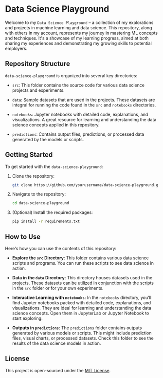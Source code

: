 # Data Science Playground

Welcome to my `Data Science Playground` – a collection of my explorations and projects in machine learning and data science. This repository, along with others in my account, represents my journey in mastering ML concepts and techniques. It's a showcase of my learning progress, aimed at both sharing my experiences and demonstrating my growing skills to potential employers.

## Repository Structure

`data-science-playground` is organized into several key directories:

- `src`: This folder contains the source code for various data science projects and experiments.

- `data`: Sample datasets that are used in the projects. These datasets are integral for running the code found in the `src` and `notebooks` directories.

- `notebooks`: Jupyter notebooks with detailed code, explanations, and visualizations. A great resource for learning and understanding the data science concepts applied in this repository.

- `predictions`: Contains output files, predictions, or processed data generated by the models or scripts.

## Getting Started

To get started with the `data-science-playground`:

1. Clone the repository:

   ```bash
   git clone https://github.com/yourusername/data-science-playground.git
   
2. Navigate to the repository:
   
    ```bash
    cd data-science-playground

3. (Optional) Install the required packages:

    ```bash
    pip install -r requirements.txt

## How to Use

Here's how you can use the contents of this repository:

- **Explore the `src` Directory**: This folder contains various data science scripts and programs. You can run these scripts to see data science in action.

- **Data in the `data` Directory**: This directory houses datasets used in the projects. These datasets can be utilized in conjunction with the scripts in the `src` folder or for your own experiments.

- **Interactive Learning with `notebooks`**: In the `notebooks` directory, you'll find Jupyter notebooks packed with detailed code, explanations, and visualizations. They are ideal for learning and understanding the data science concepts. Open them in JupyterLab or Jupyter Notebook to start exploring.

- **Outputs in `predictions`**: The `predictions` folder contains outputs generated by various models or scripts. This might include prediction files, visual charts, or processed datasets. Check this folder to see the results of the data science models in action.

## License

This project is open-sourced under the [MIT License](LICENSE).
